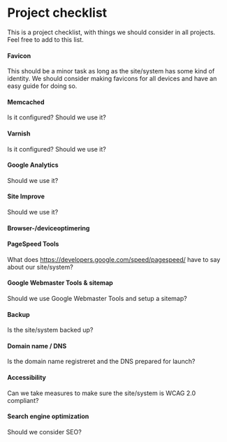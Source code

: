 # Project checklist

This is a project checklist, with things we should consider in all projects. Feel free to add to this list.

#### Favicon
This should be a minor task as long as the site/system has some kind of identity. We should consider making favicons for all devices and have an easy guide for doing so.

#### Memcached
Is it configured? Should we use it?

#### Varnish
Is it configured? Should we use it?

#### Google Analytics
Should we use it?

#### Site Improve
Should we use it?

#### Browser-/deviceoptimering

#### PageSpeed Tools
What does https://developers.google.com/speed/pagespeed/ have to say about our site/system?

#### Google Webmaster Tools & sitemap
Should we use Google Webmaster Tools and setup a sitemap?

#### Backup
Is the site/system backed up?

#### Domain name / DNS
Is the domain name registreret and the DNS prepared for launch?

#### Accessibility
Can we take measures to make sure the site/system is WCAG 2.0 compliant?

#### Search engine optimization
Should we consider SEO?
